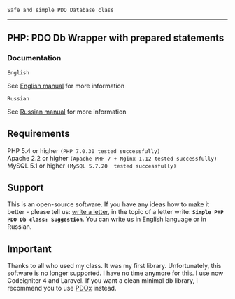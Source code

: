 `Safe and simple PDO Database class`
<hr>

## PHP: PDO Db Wrapper with prepared statements


### Documentation

`English`

See <a href='HelpEN.md'>English manual</a> for more information

`Russian`

See <a href='HelpRU.md'>Russian manual</a> for more information

## Requirements

PHP 5.4 or higher `(PHP 7.0.30 tested successfully)`  
Apache 2.2 or higher `(Apache PHP 7 + Nginx 1.12 tested successfully)`  
MySQL 5.1 or higher `(MySQL 5.7.20  tested successfully)`

## Support

This is an open-source software. If you have any ideas how to make it better - please tell us: <a href='mailto:nikiedev@mail.ru'>write a letter</a>, in the topic of a letter write: <b>`Simple PHP PDO Db class: Suggestion`</b>. You can write us in English language or in Russian.

## Important

Thanks to all who used my class. It was my first library. Unfortunately, this software is no longer supported. I have no time anymore for this. I use now Codeigniter 4 and Laravel. If you want a clean minimal db library, i recommend you to use <a href='https://github.com/izniburak/pdox'>PDOx</a> instead.
